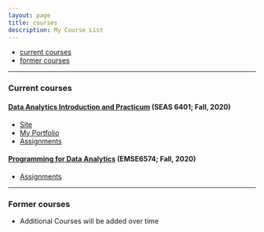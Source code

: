 ```yaml
---
layout: page
title: courses
description: My Course List
---
```


<div class="navbar">
    <div class="navbar-inner">
        <ul class="nav">
            <li><a href="#current">current courses</a></li>
            <li><a href="#old">former courses</a></li>
        </ul>
    </div>
</div>

---
### <a name="current"></a>Current courses

#### [Data Analytics Introduction and Practicum](http://karshad33.github.io) (SEAS 6401; Fall, 2020)
- [Site](https://karshad33.github.io/)
- [My Portfolio](https://karshad33.github.io/)
- [Assignments](https://github.com/bsharvey/EMSEDataAnalytics/tree/master/SEAS6401_Assignments)

#### [Programming for Data Analytics](http://karshad33.github.io) (EMSE6574; Fall, 2020)
- [Assignments](https://github.com/bsharvey/EMSEDataAnalytics/tree/master/SEAS6401_Assignments)


---

### <a name="old"></a>Former courses

- Additional Courses will be added over time
